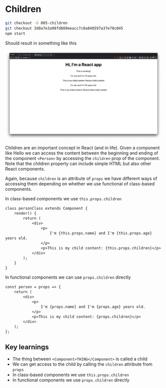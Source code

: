 # Children

```bash
git checkout -b 005-children
git checkout 3d8a7e3a98fd669eeacc7c8a848597a37e78c045
npm start
```

Should result in something like this

![](/doc/images/005-children.png)

Children are an important concept in React (and in life). Given a component
like <Person>Hello</Person> we can access the content between the beginning
and ending of the component `<Person>` by accessing the `children` prop of
the component. Note that the children property can include simple HTML but
also other React components.

Again, because `children` is an attribute of `props` we have different ways of accessing them depending on whether we use functional of class-based components.

In class-based components we use `this.props.children`

```JS
class personClass extends Component {
    render() {
        return (
            <div>
                <p>
                    I'm {this.props.name} and I'm {this.props.age} years old.
                </p>
                <p>This is my child content: {this.props.children}</p>
            </div>
        );
    }
}
```

In functional components we can use `props.children` directly

```JS
const person = props => {
    return (
        <div>
            <p>
                I'm {props.name} and I'm {props.age} years old.
            </p>
            <p>This is my child content: {props.children}</p>
        </div>
    );
};
```

## Key learnings

* The thing between `<Component>THING</Component>` is called a child
* We can get access to the child by calling the `children` attribute from `props`
* In class-based components we use `this.props.children`
* In functional components we use `props.children` directly
